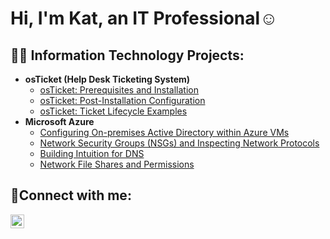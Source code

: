 <h1>Hi, I'm Kat, an IT Professional</a>☺</h1>

<h2>👨‍💻 Information Technology Projects:</h2>

- <b>osTicket (Help Desk Ticketing System)</b>
  - [osTicket: Prerequisites and Installation](https://github.com/katboh236/osticket-prereqs)
  - [osTicket: Post-Installation Configuration](https://github.com/katboh236/post-install-config)
  - [osTicket: Ticket Lifecycle Examples](https://github.com/katboh236/ticket-lifecycle)
- <b>Microsoft Azure</b>
  - [Configuring On-premises Active Directory within Azure VMs](https://github.com/katboh236/configure-ad)
  - [Network Security Groups (NSGs) and Inspecting Network Protocols](https://github.com/katboh236/azure-network-protocols)
  - [Building Intuition for DNS](https://github.com/katboh236/building-intuition-dns)
  - [Network File Shares and Permissions](https://github.com/katboh236/network-file-shares-and-permissions)

<h2>🤳Connect with me:</h2>

[<img align="left" alt="Josh | LinkedIn" width="22px" src="https://cdn.jsdelivr.net/npm/simple-icons@v3/icons/linkedin.svg" />][linkedin]



[linkedin]: https://www.linkedin.com/in/kat-bohush/
